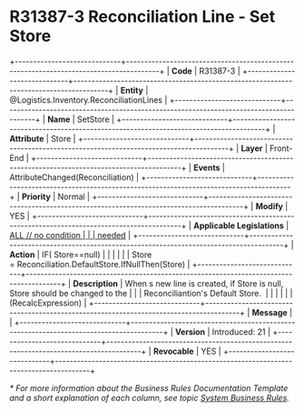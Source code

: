 ﻿---
erp.type: front-end-business-rule
erp.entity: Logistics.Inventory.ReconciliationLines
---

# R31387-3 Reconciliation Line - Set Store
+-----------------------------+---------------------------------------------------------------------------------------+
| **Code**                    | R31387-3                                                                              |
+-----------------------------+---------------------------------------------------------------------------------------+
| **Entity**                  | @Logistics.Inventory.ReconciliationLines                                              |
+-----------------------------+---------------------------------------------------------------------------------------+
| **Name**                    | SetStore                                                                              |
+-----------------------------+---------------------------------------------------------------------------------------+
| **Attribute**               | Store                                                                                 |
+-----------------------------+---------------------------------------------------------------------------------------+
| **Layer**                   | Front-End                                                                             |
+-----------------------------+---------------------------------------------------------------------------------------+
| **Events**                  | AttributeChanged(Reconciliation)                                                      |
+-----------------------------+---------------------------------------------------------------------------------------+
| **Priority**                | Normal                                                                                |
+-----------------------------+---------------------------------------------------------------------------------------+
| **Modify**                  | YES                                                                                   |
+-----------------------------+---------------------------------------------------------------------------------------+
| **Applicable Legislations** | [ALL // no condition                                                                  |
|                             | needed](xref:applicable-legislations)                                                 |
+-----------------------------+---------------------------------------------------------------------------------------+
| **Action**                  | IF( Store==null)                                                                      |
|                             |                                                                                       |
|                             | Store = Reconciliation.DefaultStore.IfNullThen(Store)                                 |
+-----------------------------+---------------------------------------------------------------------------------------+
| **Description**             | When s new line is created, if Store is null, Store should be changed to the          |
|                             | Reconciliantion\'s Default Store.                                                     |
|                             |                                                                                       |
|                             | (RecalcExpression)                                                                    |
+-----------------------------+---------------------------------------------------------------------------------------+
| **Message**                 |                                                                                       |
+-----------------------------+---------------------------------------------------------------------------------------+
| **Version**                 | Introduced: 21                                                                        |
+-----------------------------+---------------------------------------------------------------------------------------+
| **Revocable**               | YES                                                                                   |
+-----------------------------+---------------------------------------------------------------------------------------+

*\* For more information about the Business Rules Documentation Template and a short explanation of each column, see
topic [System Business Rules](../templates/template-description-system-business-rules.md).*

